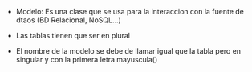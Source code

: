 * Modelo: Es una clase que se usa para la interaccion con la fuente de dtaos (BD Relacional, NoSQL...)

* Las tablas tienen que ser en plural
* El nombre de la modelo se debe de llamar igual que la tabla pero en singular y con la primera letra mayuscula()
